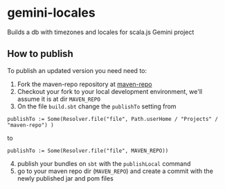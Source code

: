 # gemini-locales

Builds a db with timezones and locales for scala.js Gemini project

## How to publish

To publish an updated version you need need to:

1. Fork the maven-repo repository at [maven-repo](https://github.com/gemini-hlsw/maven-repo)
2. Checkout your fork to your local development environment, we'll assume it is at dir `MAVEN_REPO`
3. On the file `build.sbt` change the `publishTo` setting from

```
publishTo := Some(Resolver.file("file", Path.userHome / "Projects" / "maven-repo") )
```

to

```
publishTo := Some(Resolver.file("file", MAVEN_REPO))
```

4. publish your bundles on `sbt` with the `publishLocal` command
5. go to your maven repo dir (`MAVEN_REPO`) and create a commit with the newly published jar and pom files
